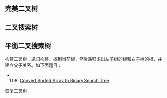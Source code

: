 


## 完美二叉树

## 二叉搜索树

## 平衡二叉搜索树

构建二叉树：递归构建，找到当前根，然后递归求出左子树的根和右子树的根，并建立父子关系。如下面题目：

* 108. [Convert Sorted Array to Binary Search Tree](https://leetcode.com/problemset/algorithms/)


恢复二叉树



